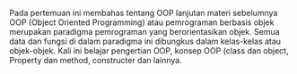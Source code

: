 Pada pertemuan ini membahas tentang OOP lanjutan materi sebelumnya 
OOP (Object Oriented Programming) atau pemrograman berbasis objek merupakan paradigma pemrograman yang berorientasikan objek. Semua data dan fungsi di dalam paradigma ini dibungkus dalam kelas-kelas atau objek-objek.
Kali ini belajar pengertian OOP, konsep OOP (class dan object, Property dan method, constructer dan lainnya.
